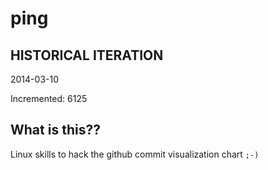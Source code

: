 # ping

## HISTORICAL ITERATION
2014-03-10

Incremented: 6125

## What is this?? 
Linux skills to hack the github commit visualization chart `;-)`
